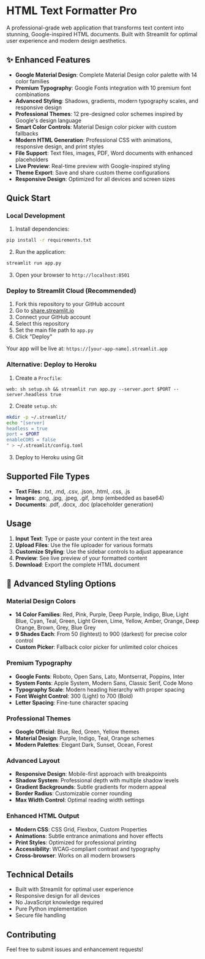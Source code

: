 # HTML Text Formatter Pro

A professional-grade web application that transforms text content into stunning, Google-inspired HTML documents. Built with Streamlit for optimal user experience and modern design aesthetics.

## ✨ Enhanced Features

- **Google Material Design**: Complete Material Design color palette with 14 color families
- **Premium Typography**: Google Fonts integration with 10 premium font combinations
- **Advanced Styling**: Shadows, gradients, modern typography scales, and responsive design
- **Professional Themes**: 12 pre-designed color schemes inspired by Google's design language
- **Smart Color Controls**: Material Design color picker with custom fallbacks
- **Modern HTML Generation**: Professional CSS with animations, responsive design, and print styles
- **File Support**: Text files, images, PDF, Word documents with enhanced placeholders
- **Live Preview**: Real-time preview with Google-inspired styling
- **Theme Export**: Save and share custom theme configurations
- **Responsive Design**: Optimized for all devices and screen sizes

## Quick Start

### Local Development

1. Install dependencies:
```bash
pip install -r requirements.txt
```

2. Run the application:
```bash
streamlit run app.py
```

3. Open your browser to `http://localhost:8501`

### Deploy to Streamlit Cloud (Recommended)

1. Fork this repository to your GitHub account
2. Go to [share.streamlit.io](https://share.streamlit.io)
3. Connect your GitHub account
4. Select this repository
5. Set the main file path to `app.py`
6. Click "Deploy"

Your app will be live at: `https://[your-app-name].streamlit.app`

### Alternative: Deploy to Heroku

1. Create a `Procfile`:
```
web: sh setup.sh && streamlit run app.py --server.port $PORT --server.headless true
```

2. Create `setup.sh`:
```bash
mkdir -p ~/.streamlit/
echo "[server]
headless = true
port = $PORT
enableCORS = false
" > ~/.streamlit/config.toml
```

3. Deploy to Heroku using Git

## Supported File Types

- **Text Files**: .txt, .md, .csv, .json, .html, .css, .js
- **Images**: .png, .jpg, .jpeg, .gif, .bmp (embedded as base64)
- **Documents**: .pdf, .docx, .doc (placeholder generation)

## Usage

1. **Input Text**: Type or paste your content in the text area
2. **Upload Files**: Use the file uploader for various formats
3. **Customize Styling**: Use the sidebar controls to adjust appearance
4. **Preview**: See live preview of your formatted content
5. **Download**: Export the complete HTML document

## 🎨 Advanced Styling Options

### Material Design Colors
- **14 Color Families**: Red, Pink, Purple, Deep Purple, Indigo, Blue, Light Blue, Cyan, Teal, Green, Light Green, Lime, Yellow, Amber, Orange, Deep Orange, Brown, Grey, Blue Grey
- **9 Shades Each**: From 50 (lightest) to 900 (darkest) for precise color control
- **Custom Picker**: Fallback color picker for unlimited color choices

### Premium Typography
- **Google Fonts**: Roboto, Open Sans, Lato, Montserrat, Poppins, Inter
- **System Fonts**: Apple System, Modern Sans, Classic Serif, Code Mono
- **Typography Scale**: Modern heading hierarchy with proper spacing
- **Font Weight Control**: 300 (Light) to 700 (Bold)
- **Letter Spacing**: Fine-tune character spacing

### Professional Themes
- **Google Official**: Blue, Red, Green, Yellow themes
- **Material Design**: Purple, Indigo, Teal, Orange schemes
- **Modern Palettes**: Elegant Dark, Sunset, Ocean, Forest

### Advanced Layout
- **Responsive Design**: Mobile-first approach with breakpoints
- **Shadow System**: Professional depth with multiple shadow levels
- **Gradient Backgrounds**: Subtle gradients for modern appeal
- **Border Radius**: Customizable corner rounding
- **Max Width Control**: Optimal reading width settings

### Enhanced HTML Output
- **Modern CSS**: CSS Grid, Flexbox, Custom Properties
- **Animations**: Subtle entrance animations and hover effects
- **Print Styles**: Optimized for professional printing
- **Accessibility**: WCAG-compliant contrast and typography
- **Cross-browser**: Works on all modern browsers

## Technical Details

- Built with Streamlit for optimal user experience
- Responsive design for all devices
- No JavaScript knowledge required
- Pure Python implementation
- Secure file handling

## Contributing

Feel free to submit issues and enhancement requests!